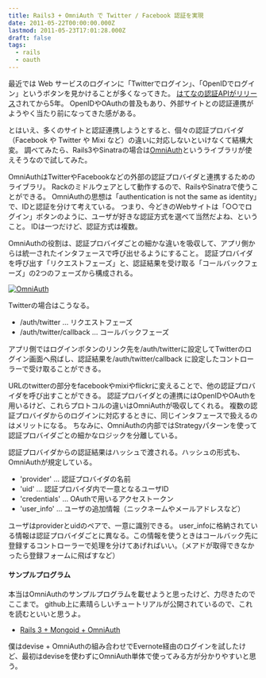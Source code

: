 ```yaml
---
title: Rails3 + OmniAuth で Twitter / Facebook 認証を実現
date: 2011-05-22T00:00:00.000Z
lastmod: 2011-05-23T17:01:28.000Z
draft: false
tags:
  - rails
  - oauth
---
```


最近では Web サービスのログインに「Twitterでログイン」、「OpenIDでログイン」というボタンを見かけることが多くなってきた。 [はてなの認証APIがリリース](/posts/20060424/p01)されてから5年。 OpenIDやOAuthの普及もあり、外部サイトとの認証連携がようやく当たり前になってきた感がある。

とはいえ、多くのサイトと認証連携しようとすると、個々の認証プロバイダ（Facebook や Twitter や Mixi など）の違いに対応しないといけなくて結構大変。 調べてみたら、Rails3やSinatraの場合は[OmniAuth](https://github.com/intridea/omniauth)というライブラリが使えそうなので試してみた。

OmniAuthはTwitterやFacebookなどの外部の認証プロバイダと連携するためのライブラリ。 Rackのミドルウェアとして動作するので、RailsやSinatraで使うことができる。 OmniAuthの思想は「authentication is not the same as identity」で、IDと認証を分けて考えている。 つまり、今どきのWebサイトは「○○でログイン」ボタンのように、ユーザが好きな認証方式を選べて当然だよね、ということ。 IDは一つだけど、認証方式は複数。

OmniAuthの役割は、認証プロバイダごとの細かな違いを吸収して、アプリ側からは統一されたインタフェースで呼び出せるようにすること。 認証プロバイダを呼び出す「リクエストフェーズ」と、認証結果を受け取る「コールバックフェーズ」の2つのフェーズから構成される。

[![OmniAuth](https://farm4.staticflickr.com/3047/5741731688_3060144c23.jpg "OmniAuth")](http://www.flickr.com/photos/machu/5741731688/)

Twitterの場合はこうなる。

- /auth/twitter … リクエストフェーズ
- /auth/twitter/callback … コールバックフェーズ

アプリ側ではログインボタンのリンク先を/auth/twitterに設定してTwitterのログイン画面へ飛ばし、認証結果を/auth/twitter/callback に設定したコントローラーで受け取ることができる。

URLのtwitterの部分をfacebookやmixiやflickrに変えることで、他の認証プロバイダを呼び出すことができる。 認証プロバイダとの連携にはOpenIDやOAuthを用いるけど、これらプロトコルの違いはOmniAuthが吸収してくれる。 複数の認証プロバイダからのログインに対応するときに、同じインタフェースで扱えるのはメリットになる。 ちなみに、OmniAuthの内部ではStrategyパターンを使って認証プロバイダごとの細かなロジックを分離している。

認証プロバイダからの認証結果はハッシュで渡される。ハッシュの形式も、OmniAuthが規定している。

- 'provider' … 認証プロバイダの名前
- 'uid' … 認証プロバイダ内で一意となるユーザID
- 'credentials' … OAuthで用いるアクセストークン
- 'user_info' … ユーザの追加情報（ニックネームやメールアドレスなど）

ユーザはproviderとuidのペアで、一意に識別できる。 user_infoに格納されている情報は認証プロバイダごとに異なる。この情報を使うときはコールバック先に登録するコントローラーで処理を分けてあげればいい。（メアドが取得できなかったら登録フォームに飛ばすなど）

#### サンプルプログラム

本当はOmniAuthのサンプルプログラムを載せようと思ったけど、力尽きたのでここまで。 github上に素晴らしいチュートリアルが公開されているので、これを読むといいと思うよ。

- [Rails 3 + Mongoid + OmniAuth](https://github.com/railsapps/rails3-mongoid-omniauth/wiki/Tutorial)

僕はdevise + OmniAuthの組み合わせでEvernote経由のログインを試したけど、最初はdeviseを使わずにOmniAuth単体で使ってみる方が分かりやすいと思う。

